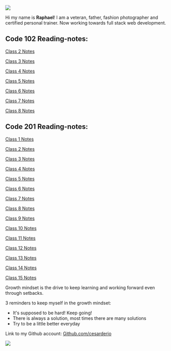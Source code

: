 ![](https://ca.slack-edge.com/T039KG69K-U0404KAM68Y-c572e8c6c92c-512)

Hi my name is **Raphael**! I am a veteran, father, fashion photographer and certified personal trainer. Now working towards full stack web development.

## Code 102 Reading-notes:

[Class 2 Notes](/102-reading-notes/class2.md)

[Class 3 Notes](/102-reading-notes/class3.md)

[Class 4 Notes](/102-reading-notes/class4.md)

[Class 5 Notes](/102-reading-notes/class5.md)

[Class 6 Notes](/102-reading-notes/class6.md)

[Class 7 Notes](/102-reading-notes/class7.md)

[Class 8 Notes](/102-reading-notes/class8.md)

## Code 201 Reading-notes:

[Class 1 Notes](/201-reading-notes/class1.md)

[Class 2 Notes](/201-reading-notes/class2.md)

[Class 3 Notes](/201-reading-notes/class3.md)

[Class 4 Notes](/201-reading-notes/class4.md)

[Class 5 Notes](/201-reading-notes/class5.md)

[Class 6 Notes](/201-reading-notes/class6.md)

[Class 7 Notes](/201-reading-notes/class7.md)

[Class 8 Notes](/201-reading-notes/class8.md)

[Class 9 Notes](/201-reading-notes/class9.md)

[Class 10 Notes](/201-reading-notes/class10.md)

[Class 11 Notes](/201-reading-notes/class11.md)

[Class 12 Notes](/201-reading-notes/class12.md)

[Class 13 Notes](/201-reading-notes/class13.md)

[Class 14 Notes](/201-reading-notes/class14.md)

[Class 15 Notes](/201-reading-notes/class15.md)


Growth mindset is the drive to keep learning and working forward even through setbacks.

3 reminders to keep myself in the growth mindset:

- It's supposed to be hard! Keep going!
- There is always a solution, most times there are many solutions
- Try to be a little better everyday

Link to my Github account: 
[Github.com/cesarderio](https://github.com/cesarderio)

![](https://1000logos.net/wp-content/uploads/2018/11/GitHub-logo-500x289.jpg)
